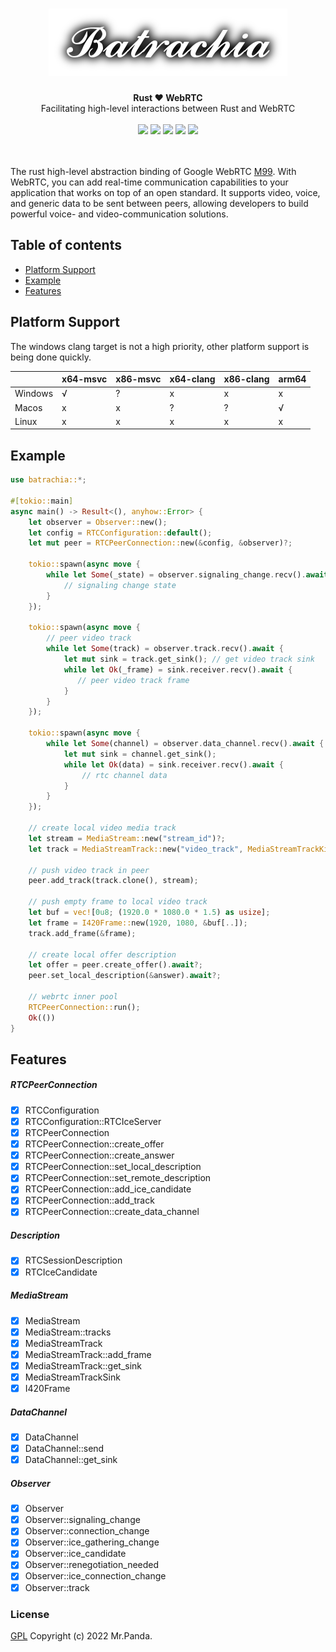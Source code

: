 <h1 align="center">
    <img src="./logo.png">
</h1>
<div align="center">
    <strong>Rust ❤️ WebRTC</strong>
    </br>
    <span>Facilitating high-level interactions between Rust and WebRTC</span>
</div>
</br>
<div align="center">
    <img src="https://img.shields.io/github/workflow/status/mycrl/batrachia/tests"/>
    <img src="https://img.shields.io/github/languages/top/mycrl/batrachia"/>
    <img src="https://img.shields.io/github/license/mycrl/batrachia"/>
    <img src="https://img.shields.io/github/issues/mycrl/batrachia"/>
    <img src="https://img.shields.io/github/stars/mycrl/batrachia"/>
</div>
<br/>
<br/>


The rust high-level abstraction binding of Google WebRTC [M99](https://groups.google.com/g/discuss-webrtc/c/Yf6c3HW4N3k/m/3SC_Hy15BQAJ). With WebRTC, you can add real-time communication capabilities to your application that works on top of an open standard. It supports video, voice, and generic data to be sent between peers, allowing developers to build powerful voice- and video-communication solutions.


## Table of contents

* [Platform Support](#platform-support)
* [Example](#example)
* [Features](#features)  


## Platform Support

The windows clang target is not a high priority, other platform support is being done quickly.  

|          | x64-msvc | x86-msvc | x64-clang | x86-clang | arm64 |
|----------|----------|----------|-----------|-----------|-------|
| Windows  | √        |   ?      | x         | x         | x     |
| Macos    | x        |   x      | ?         | ?         | √     |
| Linux    | x        |   x      | x         | x         | x     |


## Example

```rust
use batrachia::*;

#[tokio::main]
async main() -> Result<(), anyhow::Error> {
    let observer = Observer::new();
    let config = RTCConfiguration::default();
    let mut peer = RTCPeerConnection::new(&config, &observer)?;

    tokio::spawn(async move {
        while let Some(_state) = observer.signaling_change.recv().await {
            // signaling change state
        }
    });

    tokio::spawn(async move {
        // peer video track
        while let Some(track) = observer.track.recv().await {
            let mut sink = track.get_sink(); // get video track sink
            while let Ok(_frame) = sink.receiver.recv().await {
               // peer video track frame
            }
        }
    });
    
    tokio::spawn(async move {
        while let Some(channel) = observer.data_channel.recv().await {
            let mut sink = channel.get_sink();
            while let Ok(data) = sink.receiver.recv().await {
                // rtc channel data
            }
        }
    });
    
    // create local video media track
    let stream = MediaStream::new("stream_id")?;
    let track = MediaStreamTrack::new("video_track", MediaStreamTrackKind::Video)?;

    // push video track in peer
    peer.add_track(track.clone(), stream);
    
    // push empty frame to local video track
    let buf = vec![0u8; (1920.0 * 1080.0 * 1.5) as usize];
    let frame = I420Frame::new(1920, 1080, &buf[..]);
    track.add_frame(&frame);
    
    // create local offer description
    let offer = peer.create_offer().await?;
    peer.set_local_description(&answer).await?;
    
    // webrtc inner pool
    RTCPeerConnection::run();
    Ok(())
}
```

## Features

##### RTCPeerConnection
* [x] RTCConfiguration
* [x] RTCConfiguration::RTCIceServer
* [x] RTCPeerConnection
* [x] RTCPeerConnection::create_offer
* [x] RTCPeerConnection::create_answer
* [x] RTCPeerConnection::set_local_description
* [x] RTCPeerConnection::set_remote_description
* [x] RTCPeerConnection::add_ice_candidate
* [x] RTCPeerConnection::add_track
* [x] RTCPeerConnection::create_data_channel

##### Description
* [x] RTCSessionDescription
* [x] RTCIceCandidate

##### MediaStream
* [x] MediaStream
* [x] MediaStream::tracks
* [x] MediaStreamTrack
* [x] MediaStreamTrack::add_frame
* [x] MediaStreamTrack::get_sink
* [x] MediaStreamTrackSink
* [x] I420Frame

##### DataChannel
* [x] DataChannel
* [x] DataChannel::send
* [x] DataChannel::get_sink

##### Observer
* [x] Observer
* [x] Observer::signaling_change
* [x] Observer::connection_change
* [x] Observer::ice_gathering_change
* [x] Observer::ice_candidate
* [x] Observer::renegotiation_needed
* [x] Observer::ice_connection_change
* [x] Observer::track

### License
[GPL](./LICENSE) Copyright (c) 2022 Mr.Panda.

